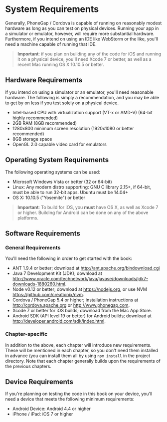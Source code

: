# System Requirements

Generally, PhoneGap / Cordova is capable of running on reasonably modest hardware as long as you can test on physical devices. Running your app in a simulator or emulator, however, will require more substantial hardware. Furthermore, if you intend on using an IDE like WebStorm or the like, you'll need a machine capable of running that IDE.

> **Important**: if you plan on building any of the code for iOS and running it on a physical device, you'll need Xcode 7 or better, as well as a recent Mac running OS X 10.10.5 or better.

## Hardware Requirements

If you intend on using a simulator or an emulator, you'll need reasonable hardware. The following is simply a recommendation, and you may be able to get by on less if you test solely on a physical device.

* Intel-based CPU with virtualization support (VT-x or AMD-V) (64-bit highly recommended)
* 2GB RAM (8GB recommended)
* 1280x800 minimum screen resolution (1920x1080 or better recommended)
* 8GB storage space
* OpenGL 2.0 capable video card for emulators

## Operating System Requirements

The following operating systems can be used:

* Microsoft Windows Vista or better (32 or 64-bit)
* Linux: Any modern distro supporting: GNU C library 2.15+, if 64-bit, must be able to run 32-bit apps. Ubuntu must be 14.04+
* OS X: 10.10.5 ("Yosemite") or better

> **Important**: To build for iOS, you **must** have OS X, as well as Xcode 7 or higher. Building for Android can be done on any of the above platforms.

## Software Requirements

### General Requirements

You'll need the following in order to get started with the book:

* ANT 1.9.4 or better; download at <http://ant.apache.org/bindownload.cgi>
* Java 7 Development Kit (JDK); download at <http://www.oracle.com/technetwork/java/javase/downloads/jdk7-downloads-1880260.html>.
* Node v0.12 or better; download at <https://nodejs.org>, or use NVM <https://github.com/creationix/nvm>.
* Cordova / PhoneGap 5.4 or higher; installation instructions at <http://cordova.apache.org> or <http://www.phonegap.com>.
* Xcode 7 or better for iOS builds; download from the Mac App Store.
* Android SDK (API level 19 or better) for Android builds; download at <http://developer.android.com/sdk/index.html>.

### Chapter-specific

In addition to the above, each chapter will introduce new requirements. These will be mentioned in each chapter, so you don't need them installed in advance (you can install them all by using `npm install` in the project directory. Note that each chapter generally builds upon the requirements of the previous chapters.

## Device Requirements

If you're planning on testing the code in this book on your device, you'll need a device that meets the following minimum requirements:

* Android Device: Android 4.4 or higher
* iPhone / iPad: iOS 7 or higher
